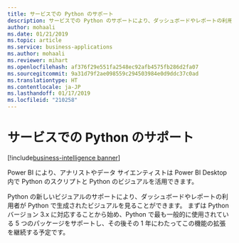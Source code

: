 ```yaml
---
title: サービスでの Python のサポート
description: サービスでの Python のサポートにより、ダッシュボードやレポートの利用者が Python で生成されたビジュアルを見ることができます。
author: mohaali
ms.date: 01/21/2019
ms.topic: article
ms.service: business-applications
ms.author: mohaali
ms.reviewer: mihart
ms.openlocfilehash: af376f29e551fa2548ec92afb4575fb286d2fa07
ms.sourcegitcommit: 9a31d79f2ae098559c294503984e0d9ddc37c0ad
ms.translationtype: HT
ms.contentlocale: ja-JP
ms.lasthandoff: 01/17/2019
ms.locfileid: "210258"
---
```

# <a name="python-support-in-the-service"></a>サービスでの Python のサポート

[!include[business-intelligence banner](../../../includes/business-intelligence.md)]

Power BI により、アナリストやデータ サイエンティストは Power BI Desktop 内で Python のスクリプトと Python のビジュアルを活用できます。
 
Python の新しいビジュアルのサポートにより、ダッシュボードやレポートの利用者が Python で生成されたビジュアルを見ることができます。 まずは Python バージョン 3.x に対応することから始め、Python で最も一般的に使用されている 5 つのパッケージをサポートし、その後その 1 年にわたってこの機能の拡張を継続する予定です。
